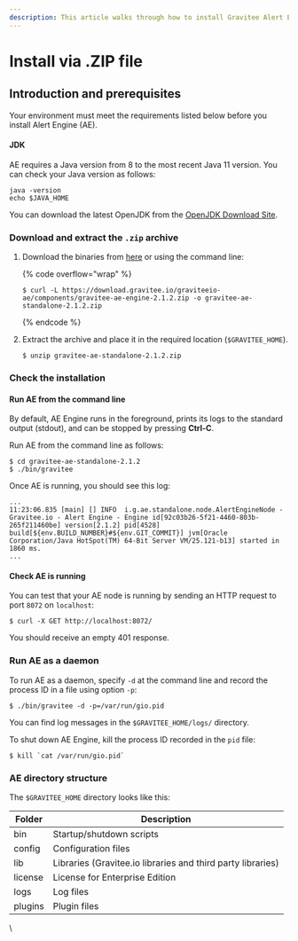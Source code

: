 ```yaml
---
description: This article walks through how to install Gravitee Alert Engine via .ZIP file
---
```


# Install via .ZIP file

## Introduction and prerequisites

Your environment must meet the requirements listed below before you install Alert Engine (AE).

#### JDK

AE requires a Java version from 8 to the most recent Java 11 version. You can check your Java version as follows:

```
java -version
echo $JAVA_HOME
```

You can download the latest OpenJDK from the [OpenJDK Download Site](https://jdk.java.net/archive/).

### Download and extract the `.zip` archive

1.  Download the binaries from [here](https://download.gravitee.io/graviteeio-ae/components/gravitee-ae-engine-2.1.2.zip) or using the command line:

    {% code overflow="wrap" %}
    ```
    $ curl -L https://download.gravitee.io/graviteeio-ae/components/gravitee-ae-engine-2.1.2.zip -o gravitee-ae-standalone-2.1.2.zip
    ```
    {% endcode %}
2.  Extract the archive and place it in the required location (`$GRAVITEE_HOME`).

    ```
    $ unzip gravitee-ae-standalone-2.1.2.zip
    ```

### Check the installation

#### Run AE from the command line

By default, AE Engine runs in the foreground, prints its logs to the standard output (stdout), and can be stopped by pressing **Ctrl-C**.

Run AE from the command line as follows:

```
$ cd gravitee-ae-standalone-2.1.2
$ ./bin/gravitee
```

Once AE is running, you should see this log:

```
...
11:23:06.835 [main] [] INFO  i.g.ae.standalone.node.AlertEngineNode - Gravitee.io - Alert Engine - Engine id[92c03b26-5f21-4460-803b-265f211460be] version[2.1.2] pid[4528] build[${env.BUILD_NUMBER}#${env.GIT_COMMIT}] jvm[Oracle Corporation/Java HotSpot(TM) 64-Bit Server VM/25.121-b13] started in 1860 ms.
...
```

#### Check AE is running

You can test that your AE node is running by sending an HTTP request to port `8072` on `localhost`:

```
$ curl -X GET http://localhost:8072/
```

You should receive an empty 401 response.

### Run AE as a daemon

To run AE as a daemon, specify `-d` at the command line and record the process ID in a file using option `-p`:

```
$ ./bin/gravitee -d -p=/var/run/gio.pid
```

You can find log messages in the `$GRAVITEE_HOME/logs/` directory.

To shut down AE Engine, kill the process ID recorded in the `pid` file:

```
$ kill `cat /var/run/gio.pid`
```

### AE directory structure

The `$GRAVITEE_HOME` directory looks like this:

| Folder  | Description                                                 |
| ------- | ----------------------------------------------------------- |
| bin     | Startup/shutdown scripts                                    |
| config  | Configuration files                                         |
| lib     | Libraries (Gravitee.io libraries and third party libraries) |
| license | License for Enterprise Edition                              |
| logs    | Log files                                                   |
| plugins | Plugin files                                                |

\
